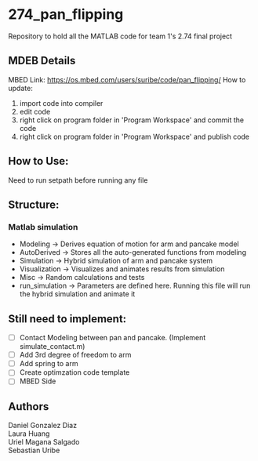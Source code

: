 # 274_pan_flipping
Repository to hold all the MATLAB code for team 1's 2.74 final project  

## MDEB Details ##
MBED Link: https://os.mbed.com/users/suribe/code/pan_flipping/
How to update:
1. import code into compiler
2. edit code
3. right click on program folder in 'Program Workspace' and commit the code
4. right click on program folder in 'Program Workspace' and publish code

## How to Use: ##
Need to run setpath before running any file

## Structure: ##
### Matlab simulation ###
* Modeling -> Derives equation of motion for arm and pancake model
* AutoDerived -> Stores all the auto-generated functions from modeling
* Simulation -> Hybrid simulation of arm and pancake system
* Visualization -> Visualizes and animates results from simulation
* Misc -> Random calculations and tests
* run_simulation -> Parameters are defined here. Running this file will run the hybrid simulation and animate it

## Still need to implement: ##
- [ ] Contact Modeling between pan and pancake. (Implement simulate_contact.m)
- [ ] Add 3rd degree of freedom to arm 
- [ ] Add spring to arm
- [ ] Create optimzation code template
- [ ] MBED Side

 ## Authors ##
 Daniel Gonzalez Diaz  
 Laura Huang  
 Uriel Magana Salgado  
 Sebastian Uribe  
